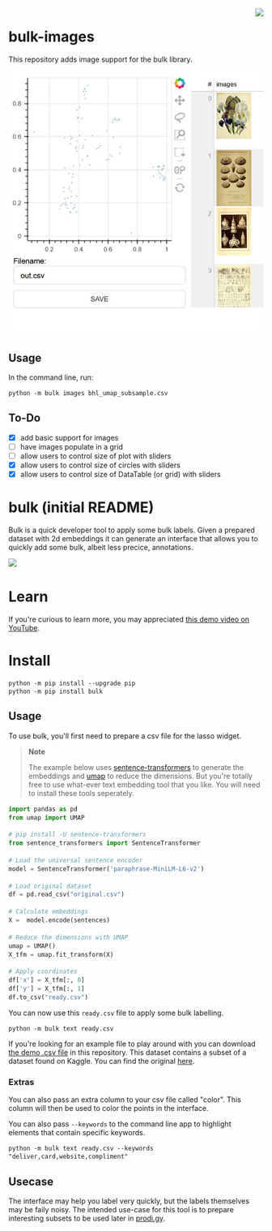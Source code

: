 <img src="lasso.svg" align="right" >

# bulk-images
This repository adds image support for the bulk library.

![](screenshot-images.JPG)


## Usage
In the command line, run:
```
python -m bulk images bhl_umap_subsample.csv
```

## To-Do
- [x] add basic support for images
- [ ] have images populate in a grid
- [ ] allow users to control size of plot with sliders
- [x] allow users to control size of circles with sliders
- [x] allow users to control size of DataTable (or grid) with sliders

# bulk (initial README)

Bulk is a quick developer tool to apply some bulk labels. Given a prepared dataset with 2d embeddings it can generate an interface that allows you to quickly add some bulk, albeit less precice, annotations.

![](screenshot.png)

# Learn

If you're curious to learn more, you may appreciated [this demo video on YouTube](https://www.youtube.com/watch?v=gDk7_f3ovIk&ab_channel=Explosion).

# Install

```
python -m pip install --upgrade pip
python -m pip install bulk
```

## Usage

To use bulk, you'll first need to prepare a csv file for the lasso widget.

> **Note**
>
> The example below uses [sentence-transformers](https://www.sbert.net/) to generate the embeddings and [umap](https://umap-learn.readthedocs.io/) to reduce the dimensions. But you're  totally free to use what-ever text embedding tool that you like. You will need to install these tools seperately.

```python
import pandas as pd
from umap import UMAP

# pip install -U sentence-transformers
from sentence_transformers import SentenceTransformer

# Load the universal sentence encoder
model = SentenceTransformer('paraphrase-MiniLM-L6-v2')

# Load original dataset
df = pd.read_csv("original.csv")

# Calculate embeddings
X =  model.encode(sentences)

# Reduce the dimensions with UMAP
umap = UMAP()
X_tfm = umap.fit_transform(X)

# Apply coordinates
df['x'] = X_tfm[:, 0]
df['y'] = X_tfm[:, 1]
df.to_csv("ready.csv")
```

You can now use this `ready.csv` file to apply some bulk labelling.

```
python -m bulk text ready.csv
```

If you're looking for an example file to play around with you can download
[the demo .csv file](https://github.com/koaning/bulk/blob/main/cluestarred.csv) in this repository. This dataset
contains a subset of a dataset found on Kaggle. You can find the original [here](https://www.kaggle.com/datasets/thoughtvector/customer-support-on-twitter).

### Extras

You can also pass an extra column to your csv file called "color". This column will then be used to color the points in the interface.

You can also pass `--keywords` to the command line app to highlight elements that contain specific keywords.

```
python -m bulk text ready.csv --keywords "deliver,card,website,compliment"
```

## Usecase

The interface may help you label very quickly, but the labels themselves may be faily noisy. The intended use-case for this tool is to prepare interesting subsets to be used later in [prodi.gy](https://prodi.gy).
